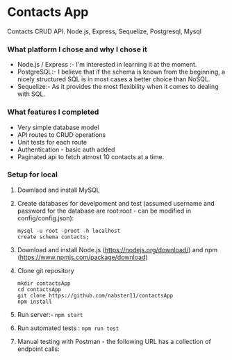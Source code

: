 # Contacts App 
Contacts CRUD API. Node.js, Express, Sequelize, Postgresql, Mysql

### What platform I chose and why I chose it

* Node.js / Express :- I'm interested in learning it at the moment.
* PostgreSQL:- I believe that if the schema is known from the beginning, a nicely structured SQL is in most cases a better choice than NoSQL.
* Sequelize:- As it provides the most flexibility when it comes to dealing with SQL.

### What features I completed

* Very simple database model
* API routes to CRUD operations
* Unit tests for each route
* Authentication - basic auth added
* Paginated api to fetch atmost 10 contacts at a time.

### Setup for local

1. Downlaod and install MySQL 

2. Create databases for develpoment and test (assumed username and password for the database are root:root - can be modified in config/config.json):
    ```
    mysql -u root -proot -h localhost
    create schema contacts;
    ```
3. Download and install Node.js (https://nodejs.org/download/) and npm (https://www.npmjs.com/package/download)

4. Clone git repository
   ```
   mkdir contactsApp
   cd contactsApp
   git clone https://github.com/nabster11/contactsApp
   npm install
   ```
5. Run server:- 
   ``` npm start ```

6. Run automated tests : 
   ``` npm run test ```

7. Manual testing with Postman - the following URL has a collection of endpoint calls:

